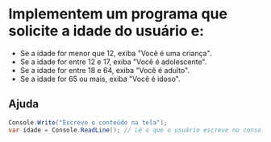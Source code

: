# Implementem um programa que solicite a idade do usuário e:

- Se a idade for menor que 12, exiba "Você é uma criança".
- Se a idade for entre 12 e 17, exiba "Você é adolescente".
- Se a idade for entre 18 e 64, exiba "Você é adulto".
- Se a idade for 65 ou mais, exiba "Você é idoso".

## Ajuda

```csharp
Console.Write("Escreve o conteúdo na tela");
var idade = Console.ReadLine(); // Lê o que o usuário escreve no console
```